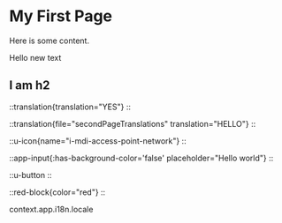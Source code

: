 # My First Page

Here is some content.

Hello new text

## I am h2

::translation{translation="YES"}
::

::translation{file="secondPageTranslations" translation="HELLO"}
::

::u-icon{name="i-mdi-access-point-network"}
::

::app-input{:has-background-color='false' placeholder="Hello world"}
::

::u-button
::

::red-block{color="red"}
::

context.app.i18n.locale
